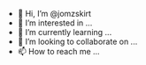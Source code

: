 - 👋 Hi, I’m @jomzskirt
- 👀 I’m interested in ...
- 🌱 I’m currently learning ...
- 💞️ I’m looking to collaborate on ...
- 📫 How to reach me ...

<!---
jomzskirt/jomzskirt is a ✨ special ✨ repository because its `README.md` (this file) appears on your GitHub profile.
You can click the Preview link to take a look at your changes.
--->

